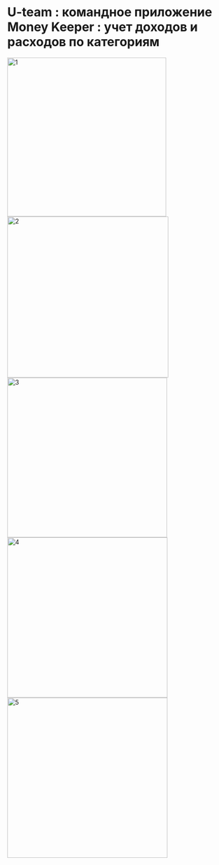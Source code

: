 # U-team : командное приложение Money Keeper : учет доходов и расходов по категориям
<img width="363" alt="1" src="https://user-images.githubusercontent.com/90995165/167603354-4986db79-fe8c-497f-94b5-d0af52f8367a.png">
<img width="368" alt="2" src="https://user-images.githubusercontent.com/90995165/167603394-5dba5051-57d4-4eee-823a-de9f9ac330fa.png">
<img width="365" alt="3" src="https://user-images.githubusercontent.com/90995165/167603431-0884d1d7-8c21-4d34-95c3-a936ebd23dd4.png">
<img width="366" alt="4" src="https://user-images.githubusercontent.com/90995165/167603472-0c0d9ff6-2b54-4dc9-9e4b-fb2102d0e97a.png">
<img width="366" alt="5" src="https://user-images.githubusercontent.com/90995165/167603494-4fc91722-09dd-45c0-8357-8558952ef976.png">
